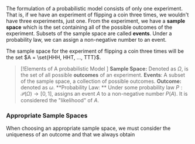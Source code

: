 The formulation of a probabilistic model consists of only one experiment. That is, if we have an experiment of flipping a coin three times, we wouldn't have three experiments, just one. From the experiment, we have a **sample space** which is the set containing all of the possible outcomes of the experiment. Subsets of the sample space are called **events**. Under a probability law, we can assign a non-negative number to an event.

The sample space for the experiment of flipping a coin three times will be the set $A = \set{HHH, HHT, ..., TTT}$.

>[!Elements of A probabilistic Model ]
>**Sample Space:** Denoted as $\Omega$, is the set of all possible **outcomes**  of an experiment.
**Events**: A subset of the sample space, a collection of possible outcomes.
**Outcome:** denoted as $\omega$.
**Probability Law: ** Under some probability law $P:\mathcal{P}(\Omega) \to [0,1]$, assigns an event $A$ to a non-negative number $P(A)$. It is considered the "likelihood" of $A$.


### Appropriate Sample Spaces
When choosing an appropriate sample space, we must consider the uniqueness of an outcome and that we always obtain 
